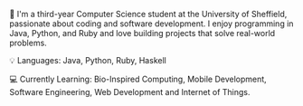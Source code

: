 👋 I'm a third-year Computer Science student at the University of Sheffield, passionate about coding and software development. 
I enjoy programming in Java, Python, and Ruby and love building projects that solve real-world problems.

💡 Languages: Java, Python, Ruby, Haskell

💻 Currently Learning: Bio-Inspired Computing, Mobile Development, Software Engineering, Web Development and Internet of Things.
